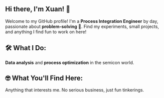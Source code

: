## Hi there, I'm Xuan! 👋

Welcome to my GitHub profile! I'm a **Process Integration Engineer** by day, passionate about **problem-solving** 🧠. Find my experiments, small projects, and anything I find fun to work on here! 

## 🛠️ What I Do:
**Data analysis** and **process optimization** in the semicon world.

## 🤓 What You'll Find Here:
Anything that interests me. No serious business, just fun tinkerings.
